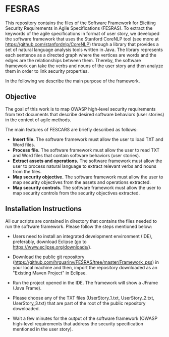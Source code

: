 # FESRAS
This repository contains the files of the Software Framework for Eliciting Security Requirements in Agile Specifications (FESRAS). To extract the keywords of the agile specifications in format of user story, we developed the software framework that uses the Stanford CoreNLP tool (see more at https://github.com/stanfordnlp/CoreNLP) through a library that provides a set of natural language analysis tools written in Java. The library represents each sentence as a directed graph where the vertices are words and the edges are the relationships between them. Thereby, the software framework can take the verbs and nouns of the user story and then analyze them in order to link security properties. 

In the following we describe the main purpose of the framework.

## Objective
The goal of this work is to map OWASP high-level security requirements from text documents that describe desired software behaviors (user stories) in the context of agile methods.

The main features of FESCARS are briefly described as follows:

* **Insert file.** The software framework must allow the user to load TXT and Word files.
* **Process file.** The software framework must allow the user to read TXT and Word files that contain software behaviors (user stories).
* **Extract assets and operations.** The software framework must allow the user to process natural language to extract relevant verbs and nouns from the files.
* **Map security objective.** The software framework must allow the user to map security objectives from the assets and operations extracted.
* **Map security controls.** The software framework must allow the user to map security controls from the security objectives extracted.

## Installation Instructions

All our scripts are contained in directory that contains the files needed to run the software framework. Please follow the steps mentioned below:

* Users need to install an integrated development environment (IDE), preferably, download Eclipse (go to https://www.eclipse.org/downloads/).

* Download the public git repository (https://github.com/hrguarinv/FESRAS/tree/master/Framework_pss) in your local machine and then, import the repository downloaded as an "Existing Maven Project" in Eclipse. 

* Run the project opened in the IDE. The framework will show a JFrame (Java Frame). 

* Please choose any of the TXT files (UserStory_1.txt, UserStory_2.txt, UserStory_3.txt) that are part of the root of the public repository downloaded.

* Wait a few minutes for the output of the software framework (OWASP high-level requirements that address the security specification mentioned in the user story).
